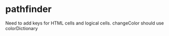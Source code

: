 # pathfinder

Need to add keys for HTML cells and logical cells.
changeColor should use colorDictionary